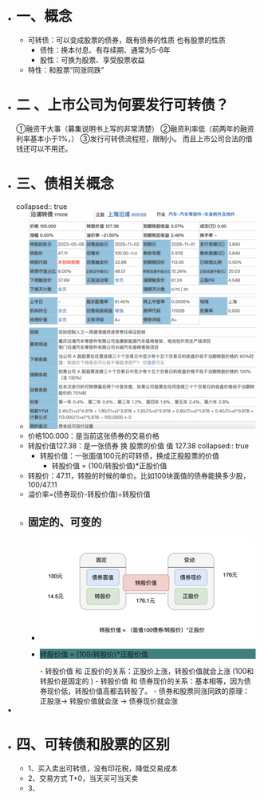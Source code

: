 - # 一、概念
	- 可转债：可以变成股票的债券，既有债券的性质 也有股票的性质
		- 债性：换本付息、有存续期、通常为5-6年
		- 股性：可换为股票、享受股票收益
	- 特性：和股票“同涨同跌”
- # 二 、上市公司为何要发行可转债？
  ①融资干大事（募集说明书上写的非常清楚）
  ②融资利率低（前两年的融资利率基本小于1%，）
  ③发行可转债流程短，限制小。
  而且上市公司合法的借钱还可以不用还。
- # 三、债相关概念
  collapsed:: true
	- ![image.png](../assets/image_1668311167814_0.png)
	- 价格100.000：是当前这张债券的交易价格
	- 转股价值127.38：是一张债券 换 股票的价值  值 127.38
	  collapsed:: true
		- 转股价值：一张面值100元的可转债，换成正股股票的价值
			- 转股价值 = (100/转股价值)*正股价值
	- 转股价：47.11，转股的时候的单价。比如100块面值的债券能换多少股，100/47.11
	- 溢价率=(债券现价-转股价值)÷转股价值
	- ## 固定的、可变的
		- ![image.png](../assets/image_1668335085000_0.png)
		- <p style="background:#408080">转股价值 = (100/转股价)*正股价值</p>
			- 转股价值 和 正股价的关系：正股价上涨，转股价值就会上涨 (100和转股价是固定的 )
			- 转股价值 和 债券现价的关系：基本相等，因为债券现价低，转股价值高都去转股了。
			- 债券和股票同涨同跌的原理：正股涨-> 转股价值就会涨 -> 债券现价就会涨
-
- # 四、可转债和股票的区别
	- 1、买入卖出可转债，没有印花税，降低交易成本
	- 2、交易方式 T+0，当天买可当天卖
	- 3、